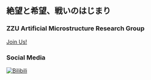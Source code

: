 ## 絶望と希望、戦いのはじまり

### ZZU Artificial Microstructure Research Group
[Join Us!](https://www7.zzu.edu.cn/quantum/ktzjj.htm)

### Social Media
[![Bilibili](https://img.shields.io/badge/Bilibili-%E5%93%94%E5%93%A9%E5%93%94%E5%93%A9-FF69B4?style=flat&logo=bilibili)](https://space.bilibili.com/27684899)